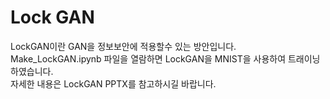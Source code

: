 
# Lock GAN
LockGAN이란 GAN을 정보보안에 적용할수 있는 방안입니다.  
Make_LockGAN.ipynb 파일을 열람하면 LockGAN을 MNIST을 사용하여 트래이닝 하였습니다.  
자세한 내용은 LockGAN PPTX를 참고하시길 바랍니다.
